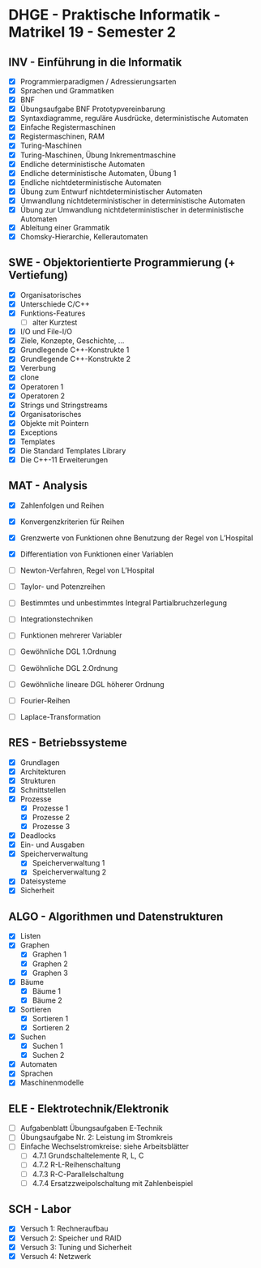 # DHGE - Praktische Informatik - Matrikel 19 - Semester 2

## INV - Einführung in die Informatik

- [X] Programmierparadigmen / Adressierungsarten
- [X] Sprachen und Grammatiken
- [X] BNF
- [X] Übungsaufgabe BNF Prototypvereinbarung
- [X] Syntaxdiagramme, reguläre Ausdrücke, deterministische Automaten
- [X] Einfache Registermaschinen
- [X] Registermaschinen, RAM
- [X] Turing-Maschinen
- [X] Turing-Maschinen, Übung Inkrementmaschine
- [X] Endliche deterministische Automaten
- [X] Endliche deterministische Automaten, Übung 1
- [X] Endliche nichtdeterministische Automaten
- [X] Übung zum Entwurf nichtdeterministischer Automaten
- [X] Umwandlung nichtdeterministischer in deterministische Automaten
- [X] Übung zur Umwandlung nichtdeterministischer in deterministische Automaten
- [X] Ableitung einer Grammatik
- [X] Chomsky-Hierarchie, Kellerautomaten

## SWE - Objektorientierte Programmierung (+ Vertiefung)

- [X] Organisatorisches
- [X] Unterschiede C/C++
- [X] Funktions-Features
	- [ ] alter Kurztest
- [X] I/O und File-I/O
- [X] Ziele, Konzepte, Geschichte, ...
- [X] Grundlegende C++-Konstrukte 1
- [X] Grundlegende C++-Konstrukte 2
- [X] Vererbung
- [X] clone
- [X] Operatoren 1
- [X] Operatoren 2
- [X] Strings und Stringstreams
- [X] Organisatorisches
- [X] Objekte mit Pointern
- [X] Exceptions
- [X] Templates
- [X] Die Standard Templates Library
- [X] Die C++-11 Erweiterungen

## MAT - Analysis

- [X] Zahlenfolgen und Reihen
- [X] Konvergenzkriterien für Reihen
- [X] Grenzwerte von Funktionen ohne Benutzung der Regel von L’Hospital
- [X] Differentiation von Funktionen einer Variablen
- [ ] Newton-Verfahren, Regel von L’Hospital
- [ ] Taylor- und Potenzreihen
- [ ] Bestimmtes und unbestimmtes Integral
Partialbruchzerlegung
- [ ] Integrationstechniken
- [ ] Funktionen mehrerer Variabler
- [ ] Gewöhnliche DGL 1.Ordnung
- [ ] Gewöhnliche DGL 2.Ordnung
- [ ] Gewöhnliche lineare DGL höherer Ordnung
- [ ] Fourier-Reihen
- [ ] Laplace-Transformation


## RES - Betriebssysteme

- [X] Grundlagen
- [X] Architekturen
- [X] Strukturen
- [X] Schnittstellen
- [X] Prozesse
	- [X] Prozesse 1
	- [X] Prozesse 2
	- [X] Prozesse 3
- [X] Deadlocks
- [X] Ein- und Ausgaben
- [X] Speicherverwaltung
	- [X] Speicherverwaltung 1
	- [X] Speicherverwaltung 2
- [X] Dateisysteme
- [X] Sicherheit

## ALGO - Algorithmen und Datenstrukturen

- [X] Listen
- [X] Graphen
	- [X] Graphen 1
	- [X] Graphen 2
	- [X] Graphen 3
- [X] Bäume
	- [X] Bäume 1
	- [X] Bäume 2
- [X] Sortieren
	- [X] Sortieren 1
	- [X] Sortieren 2
- [X] Suchen
	- [X] Suchen 1
	- [X] Suchen 2
- [X] Automaten
- [X] Sprachen
- [X] Maschinenmodelle

## ELE - Elektrotechnik/Elektronik

- [ ] Aufgabenblatt Übungsaufgaben E-Technik
- [ ] Übungsaufgabe Nr. 2: Leistung im Stromkreis
- [ ] Einfache Wechselstromkreise: siehe Arbeitsblätter
	- [ ] 4.7.1 Grundschaltelemente R, L, C
	- [ ] 4.7.2 R-L-Reihenschaltung
	- [ ] 4.7.3 R-C-Parallelschaltung
	- [ ] 4.7.4 Ersatzzweipolschaltung mit Zahlenbeispiel

## SCH - Labor

- [X] Versuch 1: Rechneraufbau
- [X] Versuch 2: Speicher und RAID
- [X] Versuch 3: Tuning und Sicherheit
- [X] Versuch 4: Netzwerk
